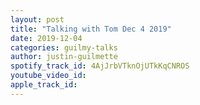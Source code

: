 ```yaml
---
layout: post
title: "Talking with Tom Dec 4 2019"
date: 2019-12-04
categories: guilmy-talks
author: justin-guilmette
spotify_track_id: 4AjJrbVTknOjUTkKqCNROS
youtube_video_id: 
apple_track_id: 
---
```

